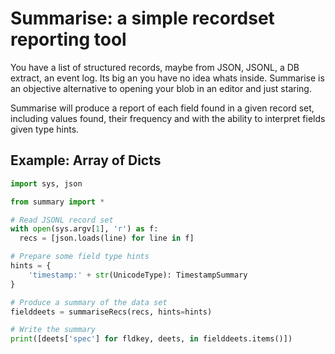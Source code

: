 # Summarise: a simple recordset reporting tool

You have a list of structured records, maybe from JSON, JSONL, a DB extract, an event log.  Its big an you have no idea whats inside.  Summarise is an objective alternative to opening your blob in an editor and just staring.

Summarise will produce a report of each field found in a given record set, including values found, their frequency and with the ability to interpret fields given type hints.

## Example: Array of Dicts

```python
import sys, json

from summary import *

# Read JSONL record set 
with open(sys.argv[1], 'r') as f:
  recs = [json.loads(line) for line in f]

# Prepare some field type hints
hints = {
    'timestamp:' + str(UnicodeType): TimestampSummary
}

# Produce a summary of the data set 
fielddeets = summariseRecs(recs, hints=hints)

# Write the summary
print([deets['spec'] for fldkey, deets, in fielddeets.items()])

```

